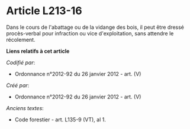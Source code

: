 # Article L213-16

Dans le cours de l'abattage ou de la vidange des bois, il peut être dressé procès-verbal pour infraction ou vice
d'exploitation, sans attendre le récolement.

**Liens relatifs à cet article**

_Codifié par_:

  - Ordonnance n°2012-92 du 26 janvier 2012 - art. (V)

_Créé par_:

  - Ordonnance n°2012-92 du 26 janvier 2012 - art. (V)

_Anciens textes_:

  - Code forestier - art. L135-9 (VT), al 1.
